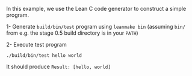 In this example, we use the Lean C code generator to construct a simple program.

1- Generate `build/bin/test` program using `leanmake bin` (assuming `bin/` from e.g. the stage 0.5 build directory is in your `PATH`)

2- Execute test program
```
./build/bin/test hello world
```
It should produce `Result: [hello, world]`
